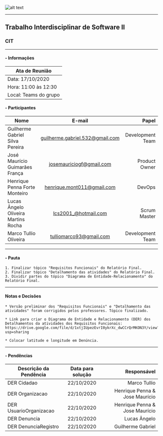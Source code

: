 ![alt text](https://i.imgur.com/4B1IxdA.png "Logo Puc")

***

Trabalho Interdisciplinar de Software II
------
### CIT

___


####  - Informações
| Ata de Reunião          |
| -------------           |
| Data: 17/10/2020        |
| Hora: 11:00 às 12:30    |
| Local: Teams do grupo   |

#### - Participantes
| Nome                                 | E-mail                          | Papel            |
| -------------                        | :-------------:                 | -----:           |
| Guilherme Gabriel Silva Pereira      | guilherme.gabriel.532@gmail.com | Development Team |
| José Maurício Guimarães França       | josemauriciogf@gmail.com        | Product Owner    |
| Henrique Penna Forte Monteiro        | henrique.mont011@gmail.com      | DevOps           |
| Lucas Ângelo Oliveira Martins Rocha  | lcs2001_@hotmail.com            | Scrum Master     |
| Marco Tullio Oliveira                | tulliomarco93@gmail.com         | Development Team |

___

#### - Pauta
    1. Finalizar tópico "Requisitos Funcionais" do Relatório Final.
    2. Finalizar tópico "Detalhamento das atividades" do Relatório Final.
    3. Dividir partes do tópico "Diagrama de Entidade-Relacionamento" do Relatório Final.

___

#### Notas e Decisões

    * Versão preliminar dos "Requisitos Funcionais" e "Detalhamento das atividades" foram corrigidos pelos professores. Tópico finalizado.

    * Link para criar o Diagrama de Entidade e Relacionamento (DER) dos Detalhamentos da atividades dos Requisitos Funcionais: https://drive.google.com/file/d/1xtjIUpezEvrI0ykrXc_dwCCrQrMKON3Y/view?usp=sharing

    * Colocar latitude e longitude em Denúncia.


___

#### - Pendências
| Descrição da Pendência                   | Data para solução               | Responsável                           |
| ---------------------------------------- | :------------------------------:| -------------------------------------:|
| DER Cidadao                              | 22/10/2020                      | Marco Tullio                          |
| DER Organizacao                          | 22/10/2020                      | Henrique Penna & Jose Maurício        |
| DER UsuarioOrganizacao                   | 22/10/2020                      | Henrique Penna & Jose Maurício        |
| DER Denuncia                             | 22/10/2020                      | Lucas Ângelo                          |
| DER DenunciaRegistro                     | 22/10/2020                      | Guilherme Gabriel                     |
